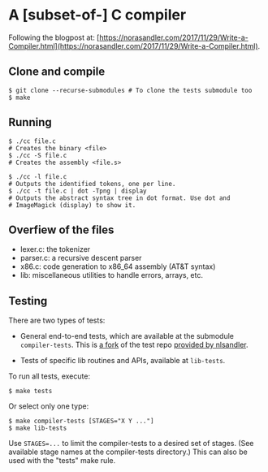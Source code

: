 # A [subset-of-] C compiler

Following the blogpost at:
[https://norasandler.com/2017/11/29/Write-a-Compiler.html](https://norasandler.com/2017/11/29/Write-a-Compiler.html).

## Clone and compile

```shell
$ git clone --recurse-submodules # To clone the tests submodule too
$ make
```

## Running

```shell
$ ./cc file.c
# Creates the binary <file>
$ ./cc -S file.c
# Creates the assembly <file.s>

$ ./cc -l file.c
# Outputs the identified tokens, one per line.
$ ./cc -t file.c | dot -Tpng | display
# Outputs the abstract syntax tree in dot format. Use dot and
# ImageMagick (display) to show it.
```

## Overfiew of the files

- lexer.c: the tokenizer
- parser.c: a recursive descent parser
- x86.c: code generation to x86\_64 assembly (AT&T syntax)
- lib: miscellaneous utilities to handle errors, arrays, etc.

## Testing

There are two types of tests:

- General end-to-end tests, which are available at the submodule
  `compiler-tests`. This is [a
  fork](https://github.com/matheustavares/c-compiler-tests) of the test repo
  [provided by nlsandler](https://github.com/nlsandler/write_a_c_compiler).

- Tests of specific lib routines and APIs, available at `lib-tests`.

To run all tests, execute:

```shell
$ make tests
```

Or select only one type:

```shell
$ make compiler-tests [STAGES="X Y ..."]
$ make lib-tests
```

Use `STAGES=...` to limit the compiler-tests to a desired set of stages. (See
available stage names at the compiler-tests directory.) This can also be used
with the "tests" make rule.
